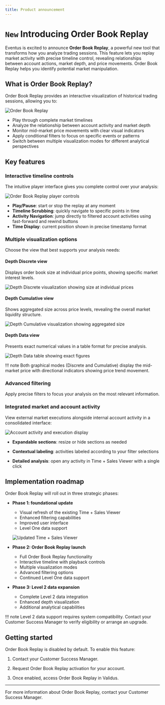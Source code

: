 ```yaml
---
title: Product announcement
---
```


# `New` Introducing Order Book Replay

Eventus is excited to announce **Order Book Replay**, a powerful new tool that transforms how you analyze trading sessions. 
This feature lets you replay market activity with precise timeline control, revealing relationships between account actions, market depth, and price movements. Order Book Replay helps you identify potential market manipulation.

## What is Order Book Replay?

Order Book Replay provides an interactive visualization of historical trading sessions, allowing you to:

![Order Book Replay](../assets/images/obr.png)

- Play through complete market timelines
- Analyze the relationship between account activity and market depth
- Monitor mid-market price movements with clear visual indicators
- Apply conditional filters to focus on specific events or patterns
- Switch between multiple visualization modes for different analytical perspectives

## Key features

### Interactive timeline controls

The intuitive player interface gives you complete control over your analysis:

![Order Book Replay player controls](../assets/images/obr-player.png)

- **Play/Pause**: start or stop the replay at any moment
- **Timeline Scrubbing**: quickly navigate to specific points in time
- **Activity Navigation**: jump directly to filtered account activities using fast-forward and rewind buttons
- **Time Display**: current position shown in precise timestamp format

### Multiple visualization options

Choose the view that best supports your analysis needs:

#### Depth Discrete view

Displays order book size at individual price points, showing specific market interest levels.

![Depth Discrete visualization showing size at individual prices](../assets/images/obr-discrete.png)

#### Depth Cumulative view

Shows aggregated size across price levels, revealing the overall market liquidity structure.

![Depth Cumulative visualization showing aggregated size](../assets/images/obr-cumulative.png)

#### Depth Data view

Presents exact numerical values in a table format for precise analysis.

![Depth Data table showing exact figures](../assets/images/obr-data.png)

!!! note 
    Both graphical modes (Discrete and Cumulative) display the mid-market price with directional indicators showing price trend movement.

### Advanced filtering

Apply precise filters to focus your analysis on the most relevant information.

### Integrated market and account activity

View external market executions alongside internal account activity in a consolidated interface:

![Account activity and execution display](../assets/images/obr-exlusions.png)

- **Expandable sections**: resize or hide sections as needed

- **Contextual labeling**: activities labeled according to your filter selections

- **Detailed analysis**: open any activity in Time + Sales Viewer with a single click

## Implementation roadmap

Order Book Replay will roll out in three strategic phases:

<div class="sessions" markdown>

- **Phase 1: foundational update**

    - Visual refresh of the existing Time + Sales Viewer
    - Enhanced filtering capabilities
    - Improved user interface
    - Level One data support

    ![Updated Time + Sales Viewer](../assets/images/tns.png)

- **Phase 2: Order Book Replay launch**

    - Full Order Book Replay functionality
    - Interactive timeline with playback controls
    - Multiple visualization modes
    - Advanced filtering options
    - Continued Level One data support

- **Phase 3: Level 2 data expansion**

    - Complete Level 2 data integration
    - Enhanced depth visualization
    - Additional analytical capabilities

!!! note 
    Level 2 data support requires system compatibility. Contact your Customer Success Manager to verify eligibility or arrange an upgrade.

## Getting started

Order Book Replay is disabled by default. To enable this feature:

1. Contact your Customer Success Manager.

2. Request Order Book Replay activation for your account.

3. Once enabled, access Order Book Replay in Validus.

---

For more information about Order Book Replay, contact your Customer Success Manager.
